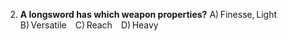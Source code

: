 2. **A longsword has which weapon properties?**
   A) Finesse, Light B) Versatile C) Reach D) Heavy
